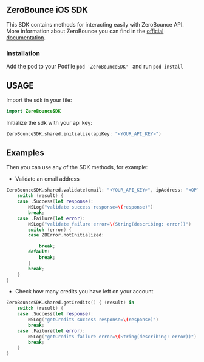 ## ZeroBounce iOS SDK
This SDK contains methods for interacting easily with ZeroBounce API.
More information about ZeroBounce you can find in the [official documentation](https://www.zerobounce.net/docs/).

### Installation
Add the pod to your Podfile
```pod 'ZeroBounceSDK' ```
and run 
```pod install```

## USAGE
Import the sdk in your file:
```swift
import ZeroBounceSDK
``` 

Initialize the sdk with your api key:
```swift 
ZeroBounceSDK.shared.initialize(apiKey: "<YOUR_API_KEY>")
```

## Examples
Then you can use any of the SDK methods, for example:
- Validate an email address
```swift
ZeroBounceSDK.shared.validate(email: "<YOUR_API_KEY>", ipAddress: "<OPTIONAL_IP_ADDRESS>") { (result) in
    switch (result) {
    case .Success(let response):
        NSLog("validate success response=\(response)")
        break;
    case .Failure(let error):
        NSLog("validate failure error=\(String(describing: error))")
        switch (error) {
        case ZBError.notInitialized:

            break;
        default:
            break;
        }
        break;
    }
}
```
- Check how many credits you have left on your account
```swift
ZeroBounceSDK.shared.getCredits() { (result) in
    switch (result) {
    case .Success(let response):
        NSLog("getCredits success response=\(response)")
        break;
    case .Failure(let error):
        NSLog("getCredits failure error=\(String(describing: error))")
        break;
    }
}
```